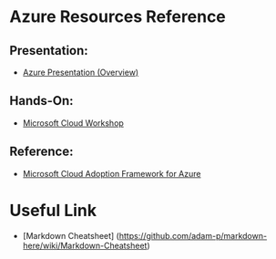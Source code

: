 # Azure Resources Reference

## Presentation:
* [Azure Presentation (Overview)](https://smblobacct.blob.core.windows.net/myblob/helloazure.zip)


## Hands-On:
* [Microsoft Cloud Workshop](https://github.com/microsoft/mcw)

## Reference:
* [Microsoft Cloud Adoption Framework for Azure](https://docs.microsoft.com/en-us/azure/architecture/cloud-adoption/overview)


# Useful Link
* [Markdown Cheatsheet] (https://github.com/adam-p/markdown-here/wiki/Markdown-Cheatsheet)
